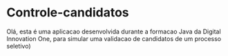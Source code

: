 # Controle-candidatos

Olá, esta é uma aplicacao desenvolvida durante a formacao Java da Digital Innovation One, para simular uma validacao de candidatos de um processo seletivo)